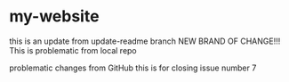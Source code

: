 # my-website
this is an update from update-readme branch
NEW BRAND OF CHANGE!!!
This is problematic from local repo

problematic changes from GitHub
this is for closing issue number 7

